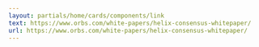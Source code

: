 ```yaml
---
layout: partials/home/cards/components/link
text: https://www.orbs.com/white-papers/helix-consensus-whitepaper/
url: https://www.orbs.com/white-papers/helix-consensus-whitepaper/
---
```


